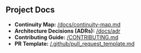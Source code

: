 ## Project Docs

- **Continuity Map:** [/docs/continuity-map.md](/docs/continuity-map.md)  
- **Architecture Decisions (ADRs):** [/docs/adr](/docs/adr)  
- **Contributing Guide:** [/CONTRIBUTING.md](/CONTRIBUTING.md)  
- **PR Template:** [/.github/pull_request_template.md](/.github/pull_request_template.md)
